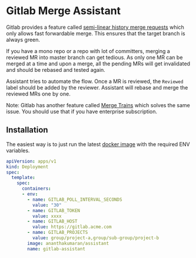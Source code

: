 # Gitlab Merge Assistant

Gitlab provides a feature called [semi-linear history merge
requests](https://docs.gitlab.com/ee/user/project/merge_requests/#semi-linear-history-merge-requests)
which only allows fast forwardable merge. This ensures that the target
branch is always green.

If you have a mono repo or a repo with lot of committers, merging a
reviewed MR into master branch can get tedious. As only one MR can be
merged at a time and upon a merge, all the pending MRs will get
invalidated and should be rebased and tested again.

Assistant tries to automate the flow. Once a MR is reviewed, the
`Reviewed` label should be added by the reviewer. Assistant will
rebase and merge the reviewed MRs one by one.

Note: Gitlab has another feature called [Merge
Trains](https://docs.gitlab.com/ee/ci/merge_request_pipelines/pipelines_for_merged_results/merge_trains/)
which solves the same issue. You should use that if you have
enterprise subscription.

## Installation

The easiest way is to just run the latest [docker image](https://hub.docker.com/r/ananthakumaran/assistant) with the
required ENV variables.

```yaml
apiVersion: apps/v1
kind: Deployment
spec:
  template:
    spec:
      containers:
      - env:
        - name: GITLAB_POLL_INTERVAL_SECONDS
          value: "30"
        - name: GITLAB_TOKEN
          value: xxxx
        - name: GITLAB_HOST
          value: https://gitlab.acme.com
        - name: GITLAB_PROJECTS
          value: group/project-a,group/sub-group/project-b
        image: ananthakumaran/assistant
        name: gitlab-assistant
```
